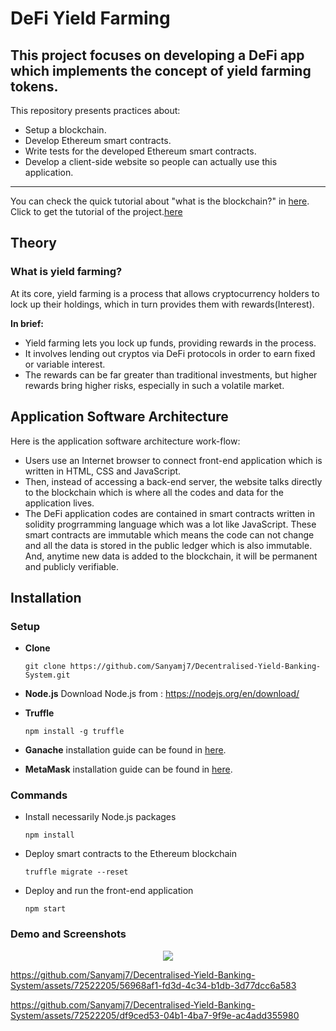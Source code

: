 # DeFi Yield Farming

This project focuses on developing a DeFi app which implements the concept of yield farming tokens.
---
This repository presents practices about:
- Setup a blockchain.
- Develop Ethereum smart contracts.
- Write tests for the developed Ethereum smart contracts. 
- Develop a client-side website so people can actually use this application.
---

You can check the quick tutorial about "what is the blockchain?" in [here](https://www.ibm.com/in-en/topics/what-is-blockchain).
Click to get the tutorial of the project.[here](https://main--admirable-clafoutis-b636e5.netlify.app/)


## Theory

### What is yield farming?

At its core, yield farming is a process that allows cryptocurrency holders to lock up their holdings, which in turn provides them with rewards(Interest).

**In brief:**

- Yield farming lets you lock up funds, providing rewards in the process.
- It involves lending out cryptos via DeFi protocols in order to earn fixed or variable interest.
- The rewards can be far greater than traditional investments, but higher rewards bring higher risks, especially in such a volatile market.

## Application Software Architecture
Here is the application software architecture work-flow:
- Users use an Internet browser to connect front-end application which is written in HTML, CSS and JavaScript. 
- Then, instead of accessing a back-end server, the website talks directly to the blockchain which is where all the codes and data for the application lives. 
- The DeFi application codes are contained in smart contracts written in solidity progrramming language which was a lot like JavaScript. These smart contracts are immutable which means the code can not change and all the data is stored in the public ledger which is also immutable. And, anytime new data is added to the blockchain, it will be permanent and publicly verifiable.

## Installation

### Setup
- **Clone**

      git clone https://github.com/Sanyamj7/Decentralised-Yield-Banking-System.git
- **Node.js**
Download Node.js from : https://nodejs.org/en/download/

- **Truffle**

      npm install -g truffle

- **Ganache** installation guide can be found in [here](https://www.trufflesuite.com/ganache).

- **MetaMask** installation guide can be found in [here](https://metamask.io/).

### Commands

- Install necessarily Node.js packages

      npm install

- Deploy smart contracts to the Ethereum blockchain

      truffle migrate --reset
      
- Deploy and run the front-end application

      npm start
### Demo and Screenshots
<p align="center">
      <img src="https://github.com/Sanyamj7/Decentralised-Yield-Banking-System/assets/72522205/26143dcb-9112-43e0-affb-4f824c9a2ae1.jpg">
</p>


https://github.com/Sanyamj7/Decentralised-Yield-Banking-System/assets/72522205/56968af1-fd3d-4c34-b1db-3d77dcc6a583



https://github.com/Sanyamj7/Decentralised-Yield-Banking-System/assets/72522205/df9ced53-04b1-4ba7-9f9e-ac4add355980



      
